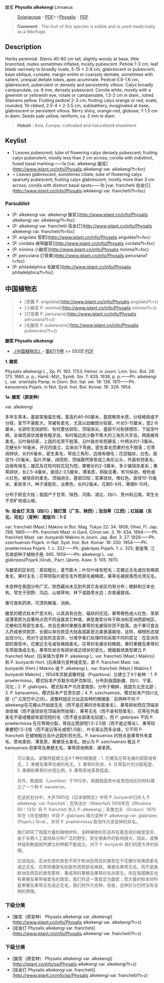 酸浆 **Physalis alkekengi** Linnaeus

> [Solanaceae](http://www.iplant.cn/info/Solanaceae?t=foc) - [PDF](http://www.iplant.cn/foc/pdf/Solanaceae.pdf)>>[Physalis](http://www.iplant.cn/info/Physalis?t=foc) - [PDF](http://www.iplant.cn/foc/pdf/Physalis.pdf)

> **Comment** : 
> The fruit of this species is edible and is used medicinally as a febrifuge.

## Description

Herbs perennial. Stems 40-80 cm tall, slightly woody at base, little branched, nodes sometimes inflated, mostly pubescent. Petiole 1-3 cm; leaf blade narrowly to broadly ovate, 5-15 × 2-8 cm, glabrescent or pubescent, base oblique, cuneate, margin entire or coarsely dentate, sometimes with salient, unequal deltate lobes, apex acuminate. Pedicel 0.6-1.6 cm, glabrescent, puberulent or densely and persistently villous. Calyx broadly campanulate, ca. 6 mm, densely pubescent. Corolla white, mostly with a greenish or yellowish eye, rotate or campanulate, 1.5-2 cm in diam., lobed. Stamens yellow. Fruiting pedicel 2-3 cm; fruiting calyx orange or red, ovate, rounded, 10-ribbed, 2.5-4 × 2-3.5 cm, subleathery, invaginated at base, glabrescent or persistent villous. Berry shiny, orange-red, globose, 1-1.5 cm in diam. Seeds pale yellow, reniform, ca. 2 mm in diam.

> **Habait** : 
> Asia, Europe; cultivated and naturalized elsewhere

## Keylist

* 1 Leaves pubescent; tube of flowering calyx densely pubescent; fruiting calyx puberulent, mostly less than 2 cm across; corolla with indistinct, fused basal marking——1a  [var. alkekengi 酸浆](http://www.iplant.cn/info/Physalis alkekengi var. alkekengi?t=foc)
* ~ Leaves glabrescent, sometimes ciliate; tube of flowering calyx sparsely pubescent; fruiting calyx glabrescent, mostly more than 3 cm across; corolla with distinct basal spots——1b  [var. franchetii 挂金灯](http://www.iplant.cn/info/Physalis alkekengi var. franchetii?t=foc)

### Parsublist

* [P.  alkekengi var. alkekengi  酸浆](http://www.iplant.cn/info/Physalis alkekengi var. alkekengi?t=foc)
* [P.  alkekengi var. franchetii  挂金灯](http://www.iplant.cn/info/Physalis alkekengi var. franchetii?t=foc)
* [P.  angulata  苦职](http://www.iplant.cn/info/Physalis angulata?t=foc)
* [P.  cordata  棱萼酸浆](http://www.iplant.cn/info/Physalis cordata?t=foc)
* [P.  minima  小酸浆](http://www.iplant.cn/info/Physalis minima?t=foc)
* [P.  peruviana  灯笼果](http://www.iplant.cn/info/Physalis peruviana?t=foc)
* [P.  philadelphica  毛酸浆](http://www.iplant.cn/info/Physalis philadelphica?t=foc)

## 中国植物志

> * [苦蘵  P.  angulata](http://www.iplant.cn/info/Physalis angulata?t=z)
> * [小酸浆  P.  minima](http://www.iplant.cn/info/Physalis minima?t=z)
> * [灯笼果  P.  peruviana](http://www.iplant.cn/info/Physalis peruviana?t=z)
> * [毛酸浆  P.  pubescens](http://www.iplant.cn/info/Physalis pubescens?t=z)

**酸浆 Physalis alkekengi**

* [《中国植物志》](http://www.iplant.cn/frps)- [第67(1)卷](http://www.iplant.cn/frps/vol/67(1)) >> 053页 [PDF](http://www.iplant.cn/frps/pdf/67(1)/053.pdf)

**1. 酸浆**

Physalis alkekengi L., Sp. Pl. 183. 1753; Hemsl. in Journ. Linn. Soc. Bot. 26: 173. 1890. p. p.; Hand.-Mzt., Symb. Sin. 7: 826. 1936, p. p.——Ph. alkekengi L. var. orientalis Pamp. in Giorn. Bot. Ital. ser. 18: 136. 1911——Ph. kansuensis Pojark. in Not. Syst. Inst. Bot. Komar. 16: 329. 1954.

**1a. 酸浆（原变种）**

var. alkekengi

多年生草本，基部常匍匐生根。茎高约40-80厘米，基部略带木质，分枝稀疏或不分枝，茎节不甚膨大，常被有柔毛，尤其以幼嫩部分较密。叶长5-15厘米，宽2-8厘米，长卵形至阔卵形、有时菱状卵形，顶端渐尖，基部不对称狭楔形、下延至叶柄，全缘而波状或者有粗牙齿、有时每边具少数不等大的三角形大牙齿，两面被有柔毛，沿叶脉较密，上面的毛常不脱落，沿叶脉亦有短硬毛；叶柄长约1-3厘米。花梗长6-16毫米，开花时直立，后来向下弯曲，密生柔毛而果时也不脱落；花萼阔钟状，长约6毫米，密生柔毛，萼齿三角形，边缘有硬毛；花冠辐状，白色，直径15-20毫米，裂片开展，阔而短，顶端骤然狭窄成三角形尖头，外面有短柔毛，边缘有缘毛；雄蕊及花柱均较花冠为短。果梗长约2-3厘米，多少被宿存柔毛；果萼卵状，长2.5-4厘米，直径2-3.5厘米，薄革质，网脉显著，有10纵肋，橙色或火红色，被宿存的柔毛，顶端闭合，基部凹陷；浆果球状，橙红色，直径10-15毫米，柔软多汁。种子肾脏形，淡黄色，长约2毫米。花期5-9月，果期6-10月。

分布于欧亚大陆；我国产于甘肃、陕西、河南、湖北、四川、贵州和云南。常生长于空旷地或山坡。

**1b. 挂金灯  天泡（四川）；锦灯笼（广东、陕西）；泡泡草（江西）；红姑娘（东北、河北）（变种） 图版15：1-2**

var. francheti (Mast.) Makino in Bot. Mag. Tokyo 22: 34. 1908; Ohwi, Fl. Jap. 788. 1965——Ph. francheti Mast. in Gard. Chron ser. 3. 16: 434. 1894——Ph. francheti Mast. var. bunyardii Makino in Journ. Jap. Bot. 3: 27. 1926——Ph. szechuensis Pojark. in Nat. Syst. lnst. Bot. Komar. 16: 330. 1954——Ph. praetermissa Pojark. 1. c. 322——Ph. glabripes Pojark. 1. c. 325; 裴鉴等, 江苏南部种子植物手册, 665. 1959——Ph. alkekengi L. var. glabripes(Pojark.)Grub., Раст. Центр. Азии. 5: 105. 1970.

与酸浆的区别在：茎较粗壮，茎节膨大；叶仅叶缘有短毛；花梗近无毛或仅有稀疏柔毛，果时无毛；花萼除裂片密生毛外筒部毛被稀疏，果萼毛被脱落而光滑无毛。

本变种在我国分布广泛，除西藏尚未见到外其它各省区均有分布；朝鲜和日本也有。常生于田野、沟边、山坡草地、林下或路旁水边；亦普遍栽培。

果可食和药用，可清热解毒、消肿。

酸浆的模式标本产意大利，以其具有白色、辐状的花冠，果萼橙色或火红色、革质或薄革质为显著特点而不同该属其它种类，典型类型分布于欧洲和亚洲西部地区，花梗和花萼密生柔毛，并且在果时果梗及果萼的毛被宿存而不脱落。由于果可食及入药或者供观赏，长期以来在欧亚大陆各国甚至北美普遍栽培，这样，植物形态就出现分化。而对于这些形态变异，分类学者们处理时则采取不同的意见：在亚洲东部的类型中，花梗近无毛或有稀疏柔毛，花萼的毛被亦较稀疏，果时果梗及果萼的毛常脱落成无毛，果萼形状亦有卵状或近球状的变化，根据栽培类型建立 P. francheti Mast. [后来降为变种 P. alkekengi L. var. francheti (Mast.) Makino]和 P. bunyardii Hort. [后来降为变种或变型，即 P. francheti Mast. var. bunyardii (Hort.) Makino 或 P. alkekengi L. var. francheti (Mast.) Makino f. bunyardii Makino]；1954年苏联波雅柯娃（Pojarkova）又建立了4个新种：1. P. praetermissa，模式标本产苏联东哈萨克斯坦，分布到我国新疆、四川、宁夏、河北；2. P. glabripes，模式标本产乌苏里南部，分布于朝鲜，我国东北至北部；3. P. kansuensis，模式标本产甘肃东部；4. P. szechuensis，模式标本产四川北部（广元至巴中之间）。波雅柯娃区分出这些种的根据是：前两种不同 P. alkekengi在花梗从开始就无毛（而不是在果时亦有密柔毛）、果萼卵状而在顶端渐渐收缩（而不是球状在顶端突然收缩）、果萼无毛（而不是有短柔毛）、花萼在外面柔毛不密或檐部有密而短的毛（而不是全部柔毛较密）。而 P. glabripes 不同 P. praetermissa 在花萼稍分裂，萼齿比筒部短1.5-2.5倍（而不是近等长）、果萼较果梗短1.5-2倍（而不是近等长或短1.5倍）、叶长渐尖而多全缘，它不同 P. franchetii 在植物粗壮及叶近圆形而光亮。P. kansuensis 的特点是果萼外有柔毛、质地柔软、薄革质，果梗具长柔毛。她认为 P. szechuensis 极近 P. kansuensis 但果萼及果梗无毛，果萼质地稍厚、硬革质。

> 可以看出，波雅柯娃建立这4个种的根据是：1. 花梗及花萼毛被的疏密或有无，2. 果梗及果萼毛被的有无，3. 果萼的形状，4. 花萼裂片的分裂程度，5. 果梗和果萼的长短比例，6. 果萼质地革质程度。

> 另外，赖威依（Leveillee）于1912年，根据我国贵州省贵阳地区的材料建立了一个种 P. eavaleriei。

> 在这些划分中，大井1965在《日本植物志》中将 P. bunyardii归并入 P. alkekengi. var. francheti；瓦特法尔（Waterfall) 1958年在《Rhodora 60：133》将 P. francheti 并入 P. alkekengi；哥鲁包夫（Grubov）1970年在《中亚植物》中将 P. glabripes 降为变种 P. alkekengi var. glabripes (Pojark.) Grub.，并将 P. praetermissa 取消作为该变种的异名。

> 我们研究了我国大量的植物材料，该种植物的形态存在着连续的梯度变异，由于长期人工栽培和分布广泛的野生，受生境条件的影响很大。因此，波雅柯娃和赖威依所建立的种都不能成立。对于 P. bunyardii 我们同意大井的处理。

> 应该指出，亚洲东部的类型不同于欧洲及西亚的类型在于花梗仅有稀疏柔毛或近无毛、花萼除檐部毛较密外而筒部毛稀疏，果梗及果萼无毛，而不是象欧洲及西亚的类型那样，果成熟时果梗及果萼的毛亦密生。但在我国确实也有果梗及果萼被柔毛的类型，我们将这一类型定为酸浆；而大量的标本材料是果梗及果萼无毛或近无毛，我们则作为变种，但是，这种区分仍然没有显明的界限。

### 下级分类
* [酸浆（原变种）  Physalis alkekengi var. alkekengi](http://www.iplant.cn/info/Physalis alkekengi var. alkekengi?t=z)
* [挂金灯  Physalis alkekengi var. franchetii](http://www.iplant.cn/info/Physalis alkekengi var. franchetii?t=z)

### 下级分类
* [酸浆（原变种）  Physalis alkekengi var. alkekengi](http://iplant.cn/info/sp/Physalis alkekengi var. alkekengi?t=z)
* [挂金灯  Physalis alkekengi var. franchetii](http://www.iplant.cn/info/sp/Physalis alkekengi var. franchetii?t=z)
